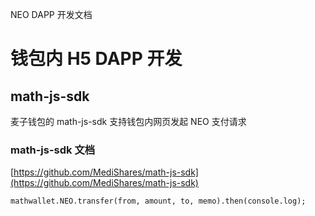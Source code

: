 NEO DAPP 开发文档

# 钱包内 H5 DAPP 开发

## math-js-sdk

麦子钱包的 math-js-sdk 支持钱包内网页发起 NEO 支付请求

### math-js-sdk 文档

[https://github.com/MediShares/math-js-sdk](https://github.com/MediShares/math-js-sdk)

```
mathwallet.NEO.transfer(from, amount, to, memo).then(console.log);
```
